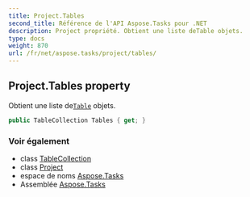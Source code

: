 ```yaml
---
title: Project.Tables
second_title: Référence de l'API Aspose.Tasks pour .NET
description: Project propriété. Obtient une liste deTable objets.
type: docs
weight: 870
url: /fr/net/aspose.tasks/project/tables/
---
```

## Project.Tables property

Obtient une liste de[`Table`](../../table/) objets.

```csharp
public TableCollection Tables { get; }
```

### Voir également

* class [TableCollection](../../tablecollection/)
* class [Project](../)
* espace de noms [Aspose.Tasks](../../project/)
* Assemblée [Aspose.Tasks](../../../)


